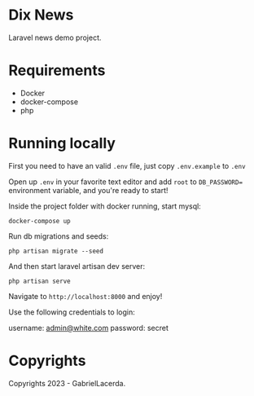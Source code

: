 # Dix News
Laravel news demo project.

# Requirements

- Docker
- docker-compose
- php

# Running locally

First you need to have an valid `.env` file, just copy `.env.example` to `.env`

Open up `.env` in your favorite text editor and add `root` to `DB_PASSWORD=` environment variable, and you're ready to start!

Inside the project folder with docker running, start mysql:

```
docker-compose up
```

Run db migrations and seeds:

```
php artisan migrate --seed
```

And then start laravel artisan dev server:

```
php artisan serve
```

Navigate to `http://localhost:8000` and enjoy!

Use the following credentials to login:

username: admin@white.com
password: secret

# Copyrights

Copyrights 2023 - GabrielLacerda.
